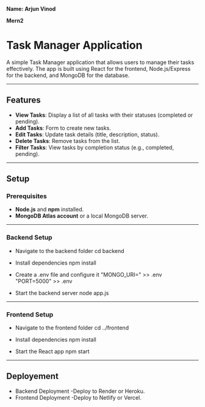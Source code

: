 **Name: Arjun Vinod**

**Mern2**
  
# Task Manager Application

A simple Task Manager application that allows users to manage their tasks effectively. The app is built using React for the frontend, Node.js/Express for the backend, and MongoDB for the database.

---

## Features

- **View Tasks**: Display a list of all tasks with their statuses (completed or pending).
- **Add Tasks**: Form to create new tasks.
- **Edit Tasks**: Update task details (title, description, status).
- **Delete Tasks**: Remove tasks from the list.
- **Filter Tasks**: View tasks by completion status (e.g., completed, pending).

---

## Setup

### Prerequisites

- **Node.js** and **npm** installed.
- **MongoDB Atlas account** or a local MongoDB server.

---

### Backend Setup


- Navigate to the backend folder
cd backend

- Install dependencies
npm install

- Create a .env file and configure it
 "MONGO_URI=<Your MongoDB Connection String>" >> .env
 "PORT=5000" >> .env

- Start the backend server node app.js

---

### Frontend Setup

* Navigate to the frontend folder
cd ../frontend

* Install dependencies
npm install

* Start the React app
npm start

---

## Deployement

* Backend Deployment
-Deploy to Render or Heroku.
* Frontend Deployment
-Deploy to Netlify or Vercel.


